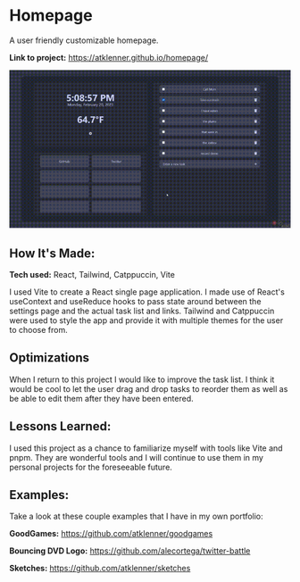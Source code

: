 # Homepage
A user friendly customizable homepage. 

**Link to project:** https://atklenner.github.io/homepage/

![Homepage demo](https://raw.githubusercontent.com/atklenner/atklenner/main/images/homepage-recording.gif)

## How It's Made:

**Tech used:** React, Tailwind, Catppuccin, Vite

I used Vite to create a React single page application. I made use of React's useContext and useReduce hooks to pass state around between the settings page and the actual task list and links. Tailwind and Catppuccin were used to style the app and provide it with multiple themes for the user to choose from.

## Optimizations

When I return to this project I would like to improve the task list. I think it would be cool to let the user drag and drop tasks to reorder them as well as be able to edit them after they have been entered.

## Lessons Learned:

I used this project as a chance to familiarize myself with tools like Vite and pnpm. They are wonderful tools and I will continue to use them in my personal projects for the foreseeable future.

## Examples:
Take a look at these couple examples that I have in my own portfolio:

**GoodGames:** https://github.com/atklenner/goodgames

**Bouncing DVD Logo:** https://github.com/alecortega/twitter-battle

**Sketches:** https://github.com/atklenner/sketches



